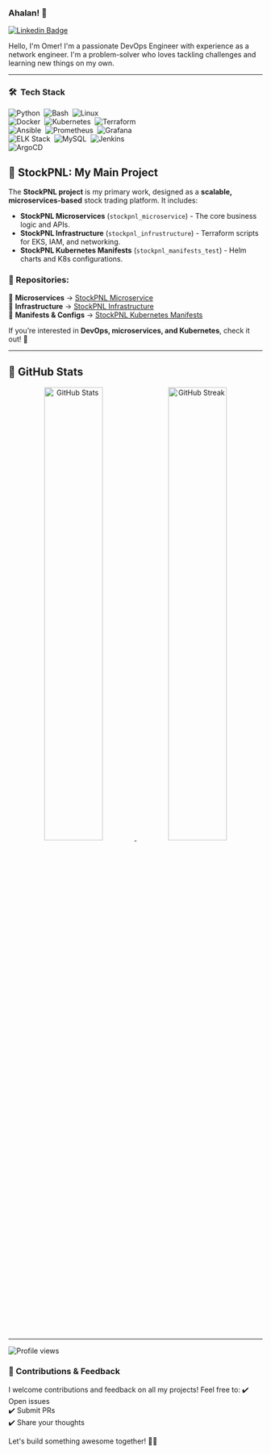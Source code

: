 ### Ahalan! 👋

[![Linkedin Badge](https://img.shields.io/badge/-LinkedIn-0e76a8?style=flat-square&logo=Linkedin&logoColor=white)](https://www.linkedin.com/in/omer-revach-0bb289339/)  

Hello, I'm Omer! I'm a passionate DevOps Engineer with experience as a network engineer. 
I'm a problem-solver who loves tackling challenges and learning new things on my own.

---

### 🛠 &nbsp;Tech Stack  

![Python](https://img.shields.io/badge/-Python-05122A?style=flat&logo=python)&nbsp;
![Bash](https://img.shields.io/badge/-Bash-05122A?style=flat&logo=gnu-bash)&nbsp;
![Linux](https://img.shields.io/badge/-Linux-05122A?style=flat&logo=linux)&nbsp;  
![Docker](https://img.shields.io/badge/-Docker-05122A?style=flat&logo=docker)&nbsp;
![Kubernetes](https://img.shields.io/badge/-Kubernetes-05122A?style=flat&logo=kubernetes)&nbsp;
![Terraform](https://img.shields.io/badge/-Terraform-05122A?style=flat&logo=terraform)&nbsp;  
![Ansible](https://img.shields.io/badge/-Ansible-05122A?style=flat&logo=ansible)&nbsp;
![Prometheus](https://img.shields.io/badge/-Prometheus-05122A?style=flat&logo=prometheus)&nbsp;
![Grafana](https://img.shields.io/badge/-Grafana-05122A?style=flat&logo=grafana)&nbsp;  
![ELK Stack](https://img.shields.io/badge/-ELK%20Stack-05122A?style=flat&logo=elastic-stack)&nbsp;
![MySQL](https://img.shields.io/badge/-MySQL-05122A?style=flat&logo=mysql)&nbsp;
![Jenkins](https://img.shields.io/badge/-Jenkins-05122A?style=flat&logo=jenkins)&nbsp;  
![ArgoCD](https://img.shields.io/badge/-ArgoCD-05122A?style=flat&logo=argo)&nbsp;

## 🌟 StockPNL: My Main Project  

The **StockPNL project** is my primary work, designed as a **scalable, microservices-based** stock trading platform. It includes:

- **StockPNL Microservices** (`stockpnl_microservice`) - The core business logic and APIs.  
- **StockPNL Infrastructure** (`stockpnl_infrustructure`) - Terraform scripts for EKS, IAM, and networking.  
- **StockPNL Kubernetes Manifests** (`stockpnl_manifests_test`) - Helm charts and K8s configurations.

### 📂 Repositories:
🔹 **Microservices** → [StockPNL Microservice](https://github.com/omerrevach/stockpnl_microservice.git)  
🔹 **Infrastructure** → [StockPNL Infrastructure](https://github.com/omerrevach/new_stockpnl_infrustructure.git)  
🔹 **Manifests & Configs** → [StockPNL Kubernetes Manifests](https://github.com/omerrevach/stockpnl_manifests_test.git)  

If you’re interested in **DevOps, microservices, and Kubernetes**, check it out! 🚀

---

## 🚀 GitHub Stats

<p align="center">
  <a href="https://github.com/omerrevach">
    <img width="48%" src="https://github-readme-stats.vercel.app/api?username=omerrevach&show_icons=true&theme=tokyonight&hide_border=true" alt="GitHub Stats" />
  </a>
  <a href="https://github.com/omerrevach">
    <img width="48%" src="https://github-readme-streak-stats.herokuapp.com/?user=omerrevach&theme=tokyonight&hide_border=true&stroke=FFFFFF" alt="GitHub Streak" />
  </a>
  <br/>
</p>


---

![Profile views](https://komarev.com/ghpvc/?username=omerrevach&color=green&style=for-the-badge)

### 🤝 Contributions & Feedback
I welcome contributions and feedback on all my projects! Feel free to:
✔️ Open issues  
✔️ Submit PRs  
✔️ Share your thoughts  

Let's build something awesome together! 🚀✨
